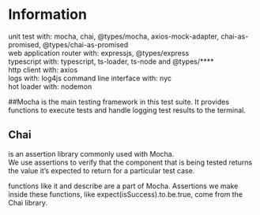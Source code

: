 
# Information
unit test with: mocha, chai, @types/mocha, axios-mock-adapter, chai-as-promised, @types/chai-as-promised  
web application router with: expressjs, @types/express  
typescript with: typescript, ts-loader, ts-node and @types/****  
http client with: axios  
logs with: log4js
command line interface with: nyc  
hot loader with: nodemon


##Mocha 
is the main testing framework in this test suite. It provides functions to execute tests and handle logging test results to the terminal.

## Chai 
is an assertion library commonly used with Mocha.  
We use assertions to verify that the component that is being tested returns the value it’s expected to return for a particular test case.

functions like it and describe are a part of Mocha. 
Assertions we make inside these functions, like expect(isSuccess).to.be.true, come from the Chai library.







